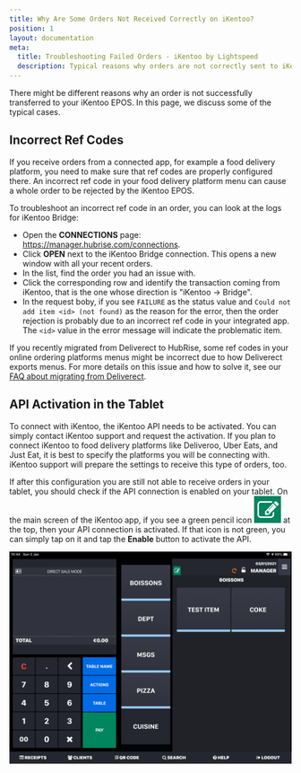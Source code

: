 ```yaml
---
title: Why Are Some Orders Not Received Correctly on iKentoo?
position: 1
layout: documentation
meta:
  title: Troubleshooting Failed Orders - iKentoo by Lightspeed
  description: Typical reasons why orders are not correctly sent to iKentoo, some troubleshooting strategies and how to fix the issues.
---
```


There might be different reasons why an order is not successfully transferred to your iKentoo EPOS. In this page, we discuss some of the typical cases.

## Incorrect Ref Codes

If you receive orders from a connected app, for example a food delivery platform, you need to make sure that ref codes are properly configured there. An incorrect ref code in your food delivery platform menu can cause a whole order to be rejected by the iKentoo EPOS.

To troubleshoot an incorrect ref code in an order, you can look at the logs for iKentoo Bridge:

- Open the **CONNECTIONS** page: https://manager.hubrise.com/connections.
- Click **OPEN** next to the iKentoo Bridge connection. This opens a new window with all your recent orders.
- In the list, find the order you had an issue with.
- Click the corresponding row and identify the transaction coming from iKentoo, that is the one whose direction is "iKentoo -> Bridge".
- In the request boby, if you see `FAILURE` as the status value and `Could not add item <id> (not found)` as the reason for the error, then the order rejection is probably due to an incorrect ref code in your integrated app. The `<id>` value in the error message will indicate the problematic item.

If you recently migrated from Deliverect to HubRise, some ref codes in your online ordering platforms menus might be incorrect due to how Deliverect exports menus. For more details on this issue and how to solve it, see our [FAQ about migrating from Deliverect](/apps/ikentoo-lightspeed/faqs/migrating-from-deliverect/).

## API Activation in the Tablet

To connect with iKentoo, the iKentoo API needs to be activated. You can simply contact iKentoo support and request the activation.
If you plan to connect iKentoo to food delivery platforms like Deliveroo, Uber Eats, and Just Eat, it is best to specify the platforms you will be connecting with. iKentoo support will prepare the settings to receive this type of orders, too.

If after this configuration you are still not able to receive orders in your tablet, you should check if the API connection is enabled on your tablet. On the main screen of the iKentoo app, if you see a green pencil icon <InlineImage width="28" height="28">![Green pencil icon](../../images/011-ikentoo-api-icon.png)</InlineImage> at the top, then your API connection is activated. If that icon is not green, you can simply tap on it and tap the **Enable** button to activate the API.

![iKentoo main screen with the green icon indicating that API connection is enabled.](../../images/010-ikentoo-main-screen.png)
